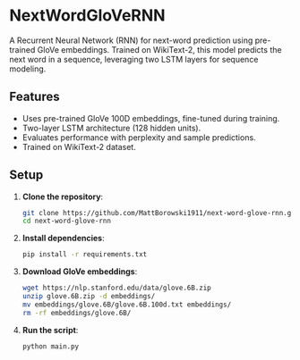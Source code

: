 # NextWordGloVeRNN
A Recurrent Neural Network (RNN) for next-word prediction using pre-trained GloVe embeddings. Trained on WikiText-2, this model predicts the next word in a sequence, leveraging two LSTM layers for sequence modeling.

## Features
- Uses pre-trained GloVe 100D embeddings, fine-tuned during training.
- Two-layer LSTM architecture (128 hidden units).
- Evaluates performance with perplexity and sample predictions.
- Trained on WikiText-2 dataset.

## Setup
1. **Clone the repository**:
   ```bash
   git clone https://github.com/MattBorowski1911/next-word-glove-rnn.git
   cd next-word-glove-rnn

2. **Install dependencies**:
   ```bash
   pip install -r requirements.txt

3. **Download GloVe embeddings**:
   ```bash
   wget https://nlp.stanford.edu/data/glove.6B.zip
   unzip glove.6B.zip -d embeddings/
   mv embeddings/glove.6B/glove.6B.100d.txt embeddings/
   rm -rf embeddings/glove.6B/

4. **Run the script**:
   ```bash
   python main.py
